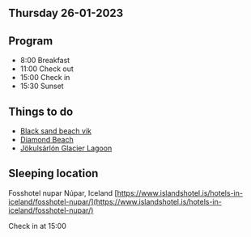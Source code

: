 ## Thursday 26-01-2023

## Program

* 8:00 Breakfast
* 11:00 Check out
* 15:00 Check in
* 15:30 Sunset

## Things to do

* [Black sand beach vik](../Interesting%20places/Black%20sand%20beach%20vik.html)
* [Diamond Beach](../Interesting%20places/Diamond%20Beach.html)
* [Jökulsárlón Glacier Lagoon](../Interesting%20places/J%C3%B6kuls%C3%A1rl%C3%B3n%20Glacier%20Lagoon.html)

## Sleeping location

Fosshotel nupar
Núpar, Iceland
[https://www.islandshotel.is/hotels-in-iceland/fosshotel-nupar/](https://www.islandshotel.is/hotels-in-iceland/fosshotel-nupar/)

Check in at 15:00
